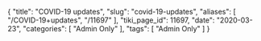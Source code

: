 {
    "title": "COVID-19 updates",
    "slug": "covid-19-updates",
    "aliases": [
        "/COVID-19+updates",
        "/11697"
    ],
    "tiki_page_id": 11697,
    "date": "2020-03-23",
    "categories": [
        "Admin Only"
    ],
    "tags": [
        "Admin Only"
    ]
}